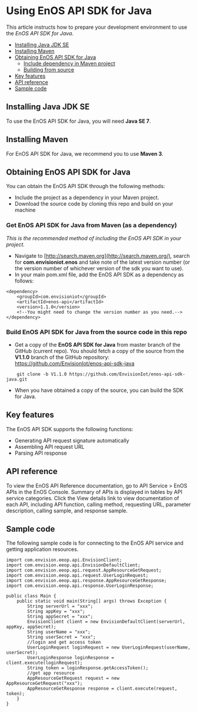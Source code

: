 # Using EnOS API SDK for Java

This article instructs how to prepare your development environment to use the *EnOS API SDK for Java*.

- [Installing Java JDK SE](https://github.com/EnvisionIot/enos-api-sdk-java/tree/V1.1.0#installjava)
- [Installing Maven](https://github.com/EnvisionIot/enos-api-sdk-java/tree/V1.1.0#installmaven)
- [Obtaining EnOS API SDK for Java](https://github.com/EnvisionIot/enos-api-sdk-java/tree/V1.1.0#installiot)
  - [Include dependency in Maven project](https://github.com/EnvisionIot/enos-api-sdk-java/tree/V1.1.0#installiotmaven)
  - [Building from source](https://github.com/EnvisionIot/enos-api-sdk-java/tree/V1.1.0#installiotsource)
- [Key features](https://github.com/EnvisionIot/enos-api-sdk-java/tree/V1.1.0#featurelist)
- [API reference](https://github.com/EnvisionIot/enos-api-sdk-java/tree/V1.1.0#apiref)
- [Sample code](https://github.com/EnvisionIot/enos-api-sdk-java/tree/V1.1.0#samplecode)

<a name="installjava"></a>
## Installing Java JDK SE

To use the EnOS API SDK for Java, you will need **Java SE 7**.

<a name="installmaven"></a>
## Installing Maven

For EnOS API SDK for Java, we recommend you to use **Maven 3**.

<a name="installiot"></a>
## Obtaining EnOS API SDK for Java

You can obtain the EnOS API SDK through the following methods:

- Include the project as a dependency in your Maven project.
- Download the source code by cloning this repo and build on your machine

<a name="installiotmaven"></a>
### Get EnOS API SDK for Java from Maven (as a dependency)

*This is the recommended method of including the EnOS API SDK in your project.*

- Navigate to [http://search.maven.org](http://search.maven.org/), search for **com.envisioniot.enos** and take note of the latest version number (or the version number of whichever version of the sdk you want to use).
- In your main pom.xml file, add the EnOS API SDK as a dependency as follows:

```
<dependency>
    <groupId>com.envisioniot</groupId>
    <artifactId>enos-api</artifactId>
    <version>1.1.0</version>
    <!--You might need to change the version number as you need.-->
</dependency>
```

<a name="installiotsource"></a>
### Build EnOS API SDK for Java from the source code in this repo

- Get a copy of the **EnOS API SDK for Java** from master branch of the GitHub (current repo). You should fetch a copy of the source from the **V1.1.0** branch of the GitHub repository: https://github.com/EnvisionIot/enos-api-sdk-java

```
	git clone -b V1.1.0 https://github.com/EnvisionIot/enos-api-sdk-java.git
```

- When you have obtained a copy of the source, you can build the SDK for Java.

<a name="featurelist"></a>
## Key features

The EnOS API SDK supports the following functions:

- Generating API request signature automatically
- Assembling API request URL  
- Parsing API response

<a name="apiref"></a>
## API reference

To view the EnOS API Reference documentation, go to API Service > EnOS APIs in the EnOS Console. Summary of APIs is displayed in tables by API service categories. Click the View details link to view documentation of each API, including API function, calling method, requesting URL, parameter description, calling sample, and response sample.

<a name="samplecode"></a>
## Sample code

The following sample code is for connecting to the EnOS API service and getting application resources. 

```
import com.envision.eeop.api.EnvisionClient;
import com.envision.eeop.api.EnvisionDefaultClient;
import com.envision.eeop.api.request.AppResourceGetRequest;
import com.envision.eeop.api.request.UserLoginRequest;
import com.envision.eeop.api.response.AppResourceGetResponse;
import com.envision.eeop.api.response.UserLoginResponse;

public class Main {
    public static void main(String[] args) throws Exception {
        String serverUrl = "xxx";
        String appKey = "xxx";
        String appSecret = "xxx";
        EnvisionClient client = new EnvisionDefaultClient(serverUrl, appKey, appSecret);
        String userName = "xxx";
        String userSecret = "xxx";
        //login and get access token
        UserLoginRequest loginRequest = new UserLoginRequest(userName, userSecret);
        UserLoginResponse loginResponse = client.execute(loginRequest);
        String token = loginResponse.getAccessToken();
        //get app resource
        AppResourceGetRequest request = new AppResourceGetRequest("xxx");
        AppResourceGetResponse response = client.execute(request, token);
    }
}
```
